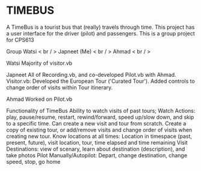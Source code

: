 # TIMEBUS
 A TimeBus is a tourist bus that (really) travels through time. This project has a user interface for the driver (pilot) and passengers. This is a group project for CPS613 

Group
Watsi < br / >
Japneet (Me) < br / >
Ahmad < br / >

Watsi
Majority of visitor.vb

Japneet
All of Recording.vb, and co-developed Pilot.vb with Ahmad.
Visitor.vb: Developed the European Tour ('Curated Tour'). Added controls to change order of visits within Tour itinerary. 

Ahmad
Worked on Pilot.vb

Functionality of TimeBus
Ability to watch visits of past tours; Watch Actions: play, pause/resume, restart, rewind/forward, speed up/slow down, and skip to a specific time.
Can create a new visit and tour from scratch. Create a copy of existing tour, or add/remove visits and change order of visits when creating new tour.
Know locations at all times: Location in timespace (past, present, future), visit location, tour, time elapsed and time remaining
Visit Destinations: view of scenary, learn about destination (description), and take photos
Pilot Manually/Autopilot: Depart, change destination, change speed, stop, go home
